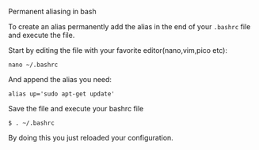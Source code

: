 Permanent aliasing in bash

To create an alias permanently add the alias in the end of your `.bashrc` file and execute the file.

Start by editing the file with your favorite editor(nano,vim,pico etc):

```
nano ~/.bashrc
```

And append the alias you need:
```
alias up='sudo apt-get update'
```

Save the file and execute your bashrc file
```
$ . ~/.bashrc
```

By doing this you just reloaded your configuration.